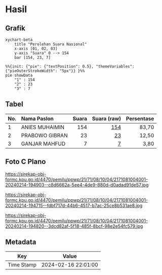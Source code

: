 # Hasil

## Grafik

```mermaid
xychart-beta
    title "Perolehan Suara Nasional"
    x-axis [01, 02, 03]
    y-axis "Suara" 0 --> 154
    bar [154, 23, 7]
```

```mermaid
%%{init: {"pie": {"textPosition": 0.5}, "themeVariables": {"pieOuterStrokeWidth": "5px"}} }%%
pie showData
    "1" : 154
    "2" : 23
    "3" : 7
```

## Tabel

| No. | Nama Paslon    | Suara | Suara (raw) | Persentase |
|:--- |:-------------- | -----:| -----------:| ----------:|
| 1   | ANIES MUHAIMIN | 154   | [154][p-1]  | 83,70      |
| 2   | PRABOWO GIBRAN | 23    | [23][p-2]   | 12,50      |
| 3   | GANJAR MAHFUD  | 7     | [7][p-3]    | 3,80       |


[p-1]: https://github.com/gigit-pemilu/pemilu-2024/blob/main/pilpres/hitung-suara/sub/21-kepulauan-riau/sub/71-kota-batam/sub/08-galang/sub/1004-sembulang/sub/001-tps/sub/paslon-1.txt
[p-2]: https://github.com/gigit-pemilu/pemilu-2024/blob/main/pilpres/hitung-suara/sub/21-kepulauan-riau/sub/71-kota-batam/sub/08-galang/sub/1004-sembulang/sub/001-tps/sub/paslon-2.txt
[p-3]: https://github.com/gigit-pemilu/pemilu-2024/blob/main/pilpres/hitung-suara/sub/21-kepulauan-riau/sub/71-kota-batam/sub/08-galang/sub/1004-sembulang/sub/001-tps/sub/paslon-3.txt

## Foto C Plano

https://sirekap-obj-formc.kpu.go.id/4470/pemilu/ppwp/21/71/08/10/04/2171081004001-20240214-194903--c8d6662a-5ee4-4de9-880d-d0adad91de57.jpg

https://sirekap-obj-formc.kpu.go.id/4470/pemilu/ppwp/21/71/08/10/04/2171081004001-20240214-194715--fdbf717d-44b6-4517-b7ac-25ce8b531ae8.jpg

https://sirekap-obj-formc.kpu.go.id/4470/pemilu/ppwp/21/71/08/10/04/2171081004001-20240214-194820--3dcd82af-5f18-485f-8bcf-98e2e54fc579.jpg


## Metadata

| Key        | Value               |
| ---------- | ------------------- |
| Time Stamp | 2024-02-16 22:01:00 |



